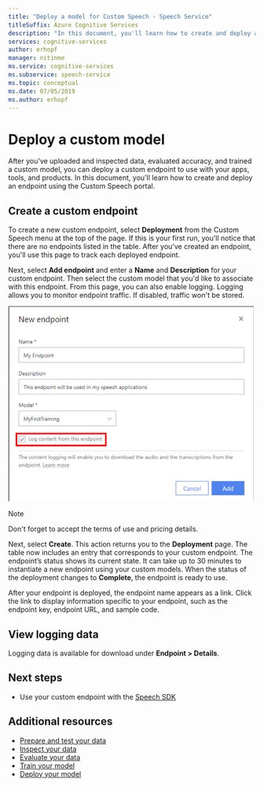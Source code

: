 ```yaml
---
title: "Deploy a model for Custom Speech - Speech Service"
titleSuffix: Azure Cognitive Services
description: "In this document, you'll learn how to create and deploy an endpoint using the Custom Speech portal."
services: cognitive-services
author: erhopf
manager: nitinme
ms.service: cognitive-services
ms.subservice: speech-service
ms.topic: conceptual
ms.date: 07/05/2019
ms.author: erhopf
---
```


# Deploy a custom model

After you've uploaded and inspected data, evaluated accuracy, and trained a custom model, you can deploy a custom endpoint to use with your apps, tools, and products. In this document, you'll learn how to create and deploy an endpoint using the Custom Speech portal.

## Create a custom endpoint

To create a new custom endpoint, select **Deployment** from the Custom Speech menu at the top of the page. If this is your first run, you'll notice that there are no endpoints listed in the table. After you've created an endpoint, you'll use this page to track each deployed endpoint.

Next, select **Add endpoint** and enter a **Name** and **Description** for your custom endpoint. Then select the custom model that you'd like to associate with this endpoint. From this page, you can also enable logging. Logging allows you to monitor endpoint traffic. If disabled, traffic won't be stored.

![How to deploy a model](./media/custom-speech/custom-speech-deploy-model.png)

> [!NOTE]
> Don't forget to accept the terms of use and pricing details.

Next, select **Create**. This action returns you to the **Deployment** page. The table now includes an entry that corresponds to your custom endpoint. The endpoint’s status shows its current state. It can take up to 30 minutes to instantiate a new endpoint using your custom models. When the status of the deployment changes to **Complete**, the endpoint is ready to use.

After your endpoint is deployed, the endpoint name appears as a link. Click the link to display information specific to your endpoint, such as the endpoint key, endpoint URL, and sample code.

## View logging data

Logging data is available for download under **Endpoint > Details**.

## Next steps

* Use your custom endpoint with the [Speech SDK](speech-sdk.md)

## Additional resources

* [Prepare and test your data](how-to-custom-speech-test-data.md)
* [Inspect your data](how-to-custom-speech-inspect-data.md)
* [Evaluate your data](how-to-custom-speech-evaluate-data.md)
* [Train your model](how-to-custom-speech-train-model.md)
* [Deploy your model](how-to-custom-speech-deploy-model.md)
